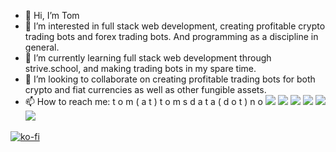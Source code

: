 - 👋 Hi, I’m Tom
- 👀 I’m interested in full stack web development, creating profitable crypto trading bots and forex trading bots. And programming as a discipline in general.
- 🌱 I’m currently learning full stack web development through strive.school, and making trading bots in my spare time.
- 💞️ I’m looking to collaborate on creating profitable trading bots for both crypto and fiat currencies as well as other fungible assets.
- 📫 How to reach me: t o m ( a t ) t o m s d a t a ( d o t ) n o
  <image
src="https://camo.githubusercontent.com/6dd33307985a08dbef2d2478465fa92f65bd78e45395693e9750582b1cd88055/68747470733a2f2f696d672e736869656c64732e696f2f62616467652f2d48544d4c2d4533344632363f7374796c653d666c61742d737175617265266c6f676f3d68746d6c35266c6f676f436f6c6f723d7768697465" />
  <image src="https://camo.githubusercontent.com/404c4161e21391af6d3d3d0585e8f6449f0f0875c1239c6bc363d7dcd46d7b6e/68747470733a2f2f696d672e736869656c64732e696f2f62616467652f2d4353532d3135373242363f7374796c653d666c61742d737175617265266c6f676f3d43535333266c6f676f436f6c6f723d7768697465" />
  <image src="https://camo.githubusercontent.com/a75b02799d851a916c5f5343a61d19a45015eaa277580f99009904d03a4ee005/68747470733a2f2f696d672e736869656c64732e696f2f62616467652f2d426f6f7473747261702d3536334437433f7374796c653d666c61742d737175617265266c6f676f3d626f6f747374726170266c6f676f436f6c6f723d7768697465">
  <image src="https://camo.githubusercontent.com/015c32260d0323c7700acd164475eec6d492a832aba6dc1856353455335aa3ae/68747470733a2f2f696d672e736869656c64732e696f2f62616467652f2d4a6176615363726970742d4637444631453f7374796c653d666c61742d737175617265266c6f676f3d6a617661736372697074266c6f676f436f6c6f723d323232">
  <image src="https://camo.githubusercontent.com/533da8800843b57b91a3227ce7d151ca865a0eeaae675715e209c0092314fa96/68747470733a2f2f696d672e736869656c64732e696f2f62616467652f2d52656163742d3435623864383f7374796c653d666c61742d737175617265266c6f676f3d7265616374266c6f676f436f6c6f723d7768697465">
  <image src="https://camo.githubusercontent.com/425d14e7ceaf18d8bb8e9bf17cd1a270c928c888b9ee4abe84a3bc8a5b3122fe/68747470733a2f2f696d672e736869656c64732e696f2f62616467652f2d4e6f64656a732d3433383533643f7374796c653d666c61742d737175617265266c6f676f3d4e6f64652e6a73266c6f676f436f6c6f723d7768697465">




[![ko-fi](https://ko-fi.com/img/githubbutton_sm.svg)](https://ko-fi.com/J3J63WMSH)

<!---
tom-saetran/tom-saetran is a ✨ special ✨ repository because its `README.md` (this file) appears on your GitHub profile.
You can click the Preview link to take a look at your changes.
--->
